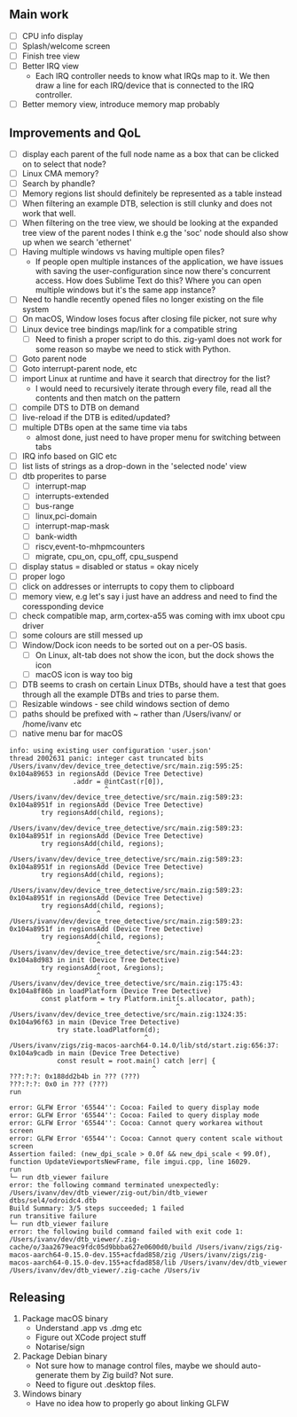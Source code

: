## Main work

* [ ] CPU info display
* [ ] Splash/welcome screen
* [ ] Finish tree view
* [ ] Better IRQ view
    * Each IRQ controller needs to know what IRQs map to it. We then draw a line for
      each IRQ/device that is connected to the IRQ controller.
* [ ] Better memory view, introduce memory map probably

## Improvements and QoL

* [ ] display each parent of the full node name as a box that can be clicked on to
      select that node?
* [ ] Linux CMA memory?
* [ ] Search by phandle?
* [ ] Memory regions list should definitely be represented as a table instead
* [ ] When filtering an example DTB, selection is still clunky and does not work that well.
* [ ] When filtering on the tree view, we should be looking at the expanded tree view
      of the parent nodes I think e.g the 'soc' node should also show up when we search 'ethernet'
* [ ] Having multiple windows vs having multiple open files?
    * If people open multiple instances of the application, we have issues with saving the
      user-configuration since now there's concurrent access.
      How does Sublime Text do this? Where you can open multiple windows but it's the same app
      instance?
* [ ] Need to handle recently opened files no longer existing on the file system
* [ ] On macOS, Window loses focus after closing file picker, not sure why
* [ ] Linux device tree bindings map/link for a compatible string
    * [ ] Need to finish a proper script to do this. zig-yaml does not work for
          some reason so maybe we need to stick with Python.
* [ ] Goto parent node
* [ ] Goto interrupt-parent node, etc
* [ ] import Linux at runtime and have it search that directroy for the list?
    * I would need to recursively iterate through every file, read all the contents
      and then match on the pattern
* [ ] compile DTS to DTB on demand
* [ ] live-reload if the DTB is edited/updated?
* [ ] multiple DTBs open at the same time via tabs
    * almost done, just need to have proper menu for switching between tabs
* [ ] IRQ info based on GIC etc
* [ ] list lists of strings as a drop-down in the 'selected node' view
* [ ] dtb properites to parse
    * [ ] interrupt-map
    * [ ] interrupts-extended
    * [ ] bus-range
    * [ ] linux,pci-domain
    * [ ] interrupt-map-mask
    * [ ] bank-width
    * [ ] riscv,event-to-mhpmcounters
    * [ ] migrate, cpu_on, cpu_off, cpu_suspend
* [ ] display status = disabled or status = okay nicely
* [ ] proper logo
* [ ] click on addresses or interrupts to copy them to clipboard
* [ ] memory view, e.g let's say i just have an address and need to find the
      coressponding device
* [ ] check compatible map, arm,cortex-a55 was coming with imx uboot cpu driver
* [ ] some colours are still messed up
* [ ] Window/Dock icon needs to be sorted out on a per-OS basis.
    * [ ] On Linux, alt-tab does not show the icon, but the dock shows the icon
    * [ ] macOS icon is way too big
* [ ] DTB seems to crash on certain Linux DTBs, should have a test that goes
      through all the example DTBs and tries to parse them.
* [ ] Resizable windows - see child windows section of demo
* [ ] paths should be prefixed with ~ rather than /Users/ivanv/ or /home/ivanv etc
* [ ] native menu bar for macOS

```
info: using existing user configuration 'user.json'
thread 2002631 panic: integer cast truncated bits
/Users/ivanv/dev/device_tree_detective/src/main.zig:595:25: 0x104a89653 in regionsAdd (Device Tree Detective)
                .addr = @intCast(r[0]),
                        ^
/Users/ivanv/dev/device_tree_detective/src/main.zig:589:23: 0x104a8951f in regionsAdd (Device Tree Detective)
        try regionsAdd(child, regions);
                      ^
/Users/ivanv/dev/device_tree_detective/src/main.zig:589:23: 0x104a8951f in regionsAdd (Device Tree Detective)
        try regionsAdd(child, regions);
                      ^
/Users/ivanv/dev/device_tree_detective/src/main.zig:589:23: 0x104a8951f in regionsAdd (Device Tree Detective)
        try regionsAdd(child, regions);
                      ^
/Users/ivanv/dev/device_tree_detective/src/main.zig:589:23: 0x104a8951f in regionsAdd (Device Tree Detective)
        try regionsAdd(child, regions);
                      ^
/Users/ivanv/dev/device_tree_detective/src/main.zig:589:23: 0x104a8951f in regionsAdd (Device Tree Detective)
        try regionsAdd(child, regions);
                      ^
/Users/ivanv/dev/device_tree_detective/src/main.zig:544:23: 0x104a8d983 in init (Device Tree Detective)
        try regionsAdd(root, &regions);
                      ^
/Users/ivanv/dev/device_tree_detective/src/main.zig:175:43: 0x104a8f86b in loadPlatform (Device Tree Detective)
        const platform = try Platform.init(s.allocator, path);
                                          ^
/Users/ivanv/dev/device_tree_detective/src/main.zig:1324:35: 0x104a96f63 in main (Device Tree Detective)
            try state.loadPlatform(d);
                                  ^
/Users/ivanv/zigs/zig-macos-aarch64-0.14.0/lib/std/start.zig:656:37: 0x104a9cadb in main (Device Tree Detective)
            const result = root.main() catch |err| {
                                    ^
???:?:?: 0x188dd2b4b in ??? (???)
???:?:?: 0x0 in ??? (???)
run
```

```
error: GLFW Error '65544'': Cocoa: Failed to query display mode
error: GLFW Error '65544'': Cocoa: Failed to query display mode
error: GLFW Error '65544'': Cocoa: Cannot query workarea without screen
error: GLFW Error '65544'': Cocoa: Cannot query content scale without screen
Assertion failed: (new_dpi_scale > 0.0f && new_dpi_scale < 99.0f), function UpdateViewportsNewFrame, file imgui.cpp, line 16029.
run
└─ run dtb_viewer failure
error: the following command terminated unexpectedly:
/Users/ivanv/dev/dtb_viewer/zig-out/bin/dtb_viewer dtbs/sel4/odroidc4.dtb
Build Summary: 3/5 steps succeeded; 1 failed
run transitive failure
└─ run dtb_viewer failure
error: the following build command failed with exit code 1:
/Users/ivanv/dev/dtb_viewer/.zig-cache/o/3aa2679eac9fdc05d9bbba627e0600d0/build /Users/ivanv/zigs/zig-macos-aarch64-0.15.0-dev.155+acfdad858/zig /Users/ivanv/zigs/zig-macos-aarch64-0.15.0-dev.155+acfdad858/lib /Users/ivanv/dev/dtb_viewer /Users/ivanv/dev/dtb_viewer/.zig-cache /Users/iv
```

## Releasing

1. Package macOS binary
    * Understand .app vs .dmg etc
    * Figure out XCode project stuff
    * Notarise/sign
2. Package Debian binary
    * Not sure how to manage control files, maybe we should auto-generate them
      by Zig build? Not sure.
    * Need to figure out .desktop files.
3. Windows binary
    * Have no idea how to properly go about linking GLFW
